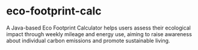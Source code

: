 # eco-footprint-calc
A Java-based Eco Footprint Calculator helps users assess their ecological impact through weekly mileage and energy use, aiming to raise awareness about individual carbon emissions and promote sustainable living.
